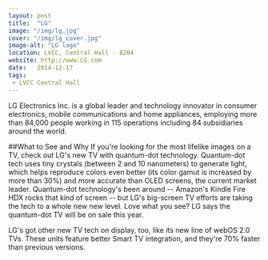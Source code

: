 ```yaml
---
layout: post
title:  "LG"
image: "/img/lg.jpg"
cover: "/img/lg_cover.jpg"
image-alt: "LG logo"
location: LVCC, Central Hall - 8204
website: http://www.LG.com
date:   2014-12-17
tags:
 - LVCC Central Hall
---
```


LG Electronics Inc. is a global leader and technology innovator in consumer electronics, mobile communications and home appliances, employing more than 84,000 people working in 115 operations including 84 subsidiaries around the world.

##What to See and Why
If you're looking for the most lifelike images on a TV, check out LG's new TV with quantum-dot technology. Quantum-dot tech uses tiny crystals (between 2 and 10 nanometers) to generate light, which helps reproduce colors even better (its color gamut is increased by more than 30%) and more accurate than OLED screens, the current market leader. Quantum-dot technology's been around -- Amazon's Kindle Fire HDX rocks that kind of screen -- but LG's big-screen TV efforts are taking the tech to a whole new new level. Love what you see? LG says the quantum-dot TV will be on sale this year.

LG's got other new TV tech on display, too, like its new line of webOS 2.0 TVs. These units feature better Smart TV integration, and they're 70% faster than previous versions.